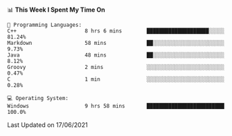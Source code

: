 
<!--START_SECTION:waka-->
📊 **This Week I Spent My Time On** 

```text
💬 Programming Languages: 
C++                      8 hrs 6 mins        ████████████████████░░░░░   81.24% 
Markdown                 58 mins             ██░░░░░░░░░░░░░░░░░░░░░░░   9.73% 
Java                     48 mins             ██░░░░░░░░░░░░░░░░░░░░░░░   8.12% 
Groovy                   2 mins              ░░░░░░░░░░░░░░░░░░░░░░░░░   0.47% 
C                        1 min               ░░░░░░░░░░░░░░░░░░░░░░░░░   0.28%

💻 Operating System: 
Windows                  9 hrs 58 mins       █████████████████████████   100.0%

```


 Last Updated on 17/06/2021
<!--END_SECTION:waka-->
